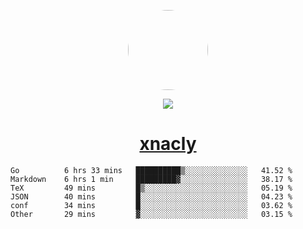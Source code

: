 <p align="center">
  <img style="border-radius: 100px" width="128" height="128" src="https://avatars.githubusercontent.com/u/47723417?v=4"/>
</p>
<p align="center">
  <img src="https://komarev.com/ghpvc/?username=xnacly&&style=flat-square"/>
</p>

<h1 align="center"><a href="https://xnacly.me"> xnacly</a> </h1>

<!--START_SECTION:waka-->

```text
Go          6 hrs 33 mins   ██████████▒░░░░░░░░░░░░░░   41.52 %
Markdown    6 hrs 1 min     █████████▓░░░░░░░░░░░░░░░   38.17 %
TeX         49 mins         █▒░░░░░░░░░░░░░░░░░░░░░░░   05.19 %
JSON        40 mins         █░░░░░░░░░░░░░░░░░░░░░░░░   04.23 %
conf        34 mins         █░░░░░░░░░░░░░░░░░░░░░░░░   03.62 %
Other       29 mins         ▓░░░░░░░░░░░░░░░░░░░░░░░░   03.15 %
```

<!--END_SECTION:waka-->
